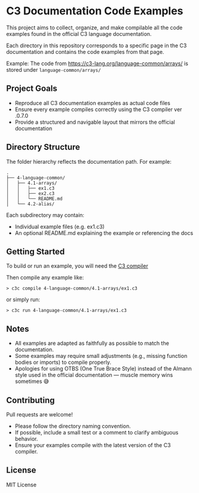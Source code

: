 # C3 Documentation Code Examples

This project aims to collect, organize, and make compilable all the code examples found in the official C3 language documentation.

Each directory in this repository corresponds to a specific page in the C3 documentation and contains the code examples from that page.

Example:
The code from https://c3-lang.org/language-common/arrays/ is stored under `language-common/arrays/`

## Project Goals

- Reproduce all C3 documentation examples as actual code files
- Ensure every example compiles correctly using the C3 compiler ver .0.7.0
- Provide a structured and navigable layout that mirrors the official documentation

## Directory Structure

The folder hierarchy reflects the documentation path. For example:
```
.
├── 4-language-common/
│   ├── 4.1-arrays/
│   │   ├── ex1.c3
│   │   ├── ex2.c3
│   │   └── README.md
│   └── 4.2-alias/
```

Each subdirectory may contain:

- Individual example files (e.g. ex1.c3)
- An optional README.md explaining the example or referencing the docs

## Getting Started

To build or run an example, you will need the [C3 compiler](https://c3-lang.org/download/)

Then compile any example like:
```
> c3c compile 4-language-common/4.1-arrays/ex1.c3
```
or simply run:
```
> c3c run 4-language-common/4.1-arrays/ex1.c3
```

## Notes

- All examples are adapted as faithfully as possible to match the documentation.
- Some examples may require small adjustments (e.g., missing function bodies or imports) to compile properly.
- Apologies for using OTBS (One True Brace Style) instead of the Almann style used in the official documentation — muscle memory wins sometimes 😅

## Contributing

Pull requests are welcome!

- Please follow the directory naming convention.
- If possible, include a small test or a comment to clarify ambiguous behavior.
- Ensure your examples compile with the latest version of the C3 compiler.

## License

MIT License

